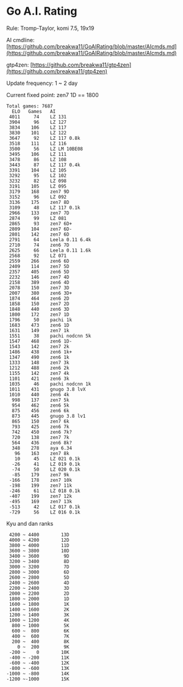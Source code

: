 # Go A.I. Rating

Rule: Tromp-Taylor, komi 7.5, 19x19

AI cmdline: [https://github.com/breakwa11/GoAIRating/blob/master/AIcmds.md](https://github.com/breakwa11/GoAIRating/blob/master/AIcmds.md)

gtp4zen: [https://github.com/breakwa11/gtp4zen](https://github.com/breakwa11/gtp4zen)

Update frequency: 1 ~ 2 day

Current fixed point: zen7 1D == 1800

    Total games: 7687
      ELO	Games	AI
     4011	  74	LZ 131
     3904	  96	LZ 127
     3834	 106	LZ 117
     3830	 101	LZ 122
     3647	  92	LZ 117 0.8k
     3518	 111	LZ 116
     3500	  56	LZ LM 10BE08
     3495	 106	LZ 111
     3478	  86	LZ 108
     3443	  87	LZ 117 0.4k
     3391	 104	LZ 105
     3292	  95	LZ 102
     3232	  82	LZ 098
     3191	 105	LZ 095
     3179	 168	zen7 9D
     3152	  96	LZ 092
     3136	 175	zen7 8D
     3109	  48	LZ 117 0.1k
     2966	 133	zen7 7D
     2874	  99	LZ 081
     2865	  93	zen7 6D+
     2809	 104	zen7 6D-
     2801	 142	zen7 6D
     2791	  64	Leela 0.11 6.4k
     2710	  74	zen6 7D
     2625	  66	Leela 0.11 1.6k
     2568	  92	LZ 071
     2559	 266	zen6 6D
     2409	 114	zen7 5D
     2357	 405	zen6 5D
     2232	 146	zen7 4D
     2158	 389	zen6 4D
     2078	 150	zen7 3D
     2007	 380	zen6 3D+
     1874	 464	zen6 2D
     1858	 150	zen7 2D
     1848	 440	zen6 3D
     1800	 172	zen7 1D
     1796	  50	pachi 1k
     1683	 473	zen6 1D
     1631	 149	zen7 1k
     1551	  38	pachi nodcnn 5k
     1547	 468	zen6 1D-
     1543	 142	zen7 2k
     1486	 438	zen6 1k+
     1347	 490	zen6 1k
     1333	 148	zen7 3k
     1212	 488	zen6 2k
     1155	 142	zen7 4k
     1101	 421	zen6 3k
     1035	  46	pachi nodcnn 1k
     1011	 431	gnugo 3.8 lvX
     1010	 440	zen6 4k
      998	 137	zen7 5k
      954	 462	zen6 5k
      875	 456	zen6 6k
      873	 445	gnugo 3.8 lv1
      865	 150	zen7 6k
      793	 425	zen6 7k
      742	 450	zen6 7k?
      720	 138	zen7 7k
      564	 436	zen6 8k?
      348	 278	aya 6.34
       96	 163	zen7 8k
       10	  45	LZ 021 0.1k
      -26	  41	LZ 019 0.1k
      -74	  50	LZ 020 0.1k
      -85	 179	zen7 9k
     -166	 178	zen7 10k
     -198	 199	zen7 11k
     -246	  61	LZ 018 0.1k
     -407	 199	zen7 12k
     -495	 169	zen7 13k
     -513	  42	LZ 017 0.1k
     -729	  56	LZ 016 0.1k

Kyu and dan ranks

     4200 ~ 4400		13D
     4000 ~ 4200		12D
     3800 ~ 4000		11D
     3600 ~ 3800		10D
     3400 ~ 3600		 9D
     3200 ~ 3400		 8D
     3000 ~ 3200		 7D
     2800 ~ 3000		 6D
     2600 ~ 2800		 5D
     2400 ~ 2600		 4D
     2200 ~ 2400		 3D
     2000 ~ 2200		 2D
     1800 ~ 2000		 1D
     1600 ~ 1800		 1K
     1400 ~ 1600		 2K
     1200 ~ 1400		 3K
     1000 ~ 1200		 4K
      800 ~ 1000		 5K
      600 ~  800		 6K
      400 ~  600		 7K
      200 ~  400		 8K
        0 ~  200		 9K
     -200 ~    0		10K
     -400 ~ -200		11K
     -600 ~ -400		12K
     -800 ~ -600		13K
    -1000 ~ -800		14K
    -1200 ~-1000		15K
